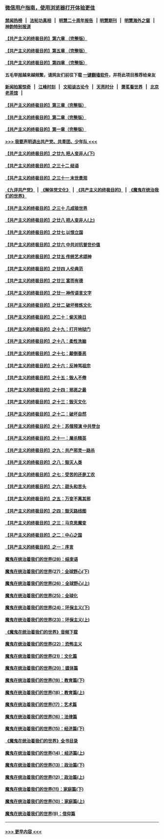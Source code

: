 ### [微信用户指南，使用浏览器打开体验更佳](https://github.com/gfw-breaker/banned-news1/blob/master/indexes/wechat-guide.md?t=0)
#### [禁闻热榜](热点新闻.md?t=0)  &nbsp;&nbsp;|&nbsp;&nbsp; [法轮功真相](https://github.com/gfw-breaker/truth/blob/master/README.md?t=0) &nbsp;&nbsp;|&nbsp;&nbsp; [明慧二十周年报告](https://github.com/gfw-breaker/mh-reports/blob/master/README.md?t=0) &nbsp;&nbsp;|&nbsp;&nbsp;[明慧期刊](https://github.com/gfw-breaker/mh-qikan) &nbsp;&nbsp;|&nbsp;&nbsp; [明慧海外之窗](https://github.com/gfw-breaker/mh-news/blob/master/README.md?t=0) &nbsp;&nbsp;|&nbsp;&nbsp; [神韵特别报道](https://github.com/gfw-breaker/mh-news/blob/master/shenyun.md?t=0)
#### [【共产主义的终极目的】第六章 （完整版）](../pages/nsc422/n11428913.md?t=02042355) 
#### [【共产主义的终极目的】第五章 （完整版）](../pages/nsc422/n11428912.md?t=02042355) 
#### [【共产主义的终极目的】第四章 （完整版）](../pages/nsc422/n11428907.md?t=02042355) 
#### 五毛举报越来越频繁，请网友们前往下载 [一键翻墙软件](https://github.com/gfw-breaker/ssr-accounts)，并将此项目推荐给亲友
#### [新闻拍案惊奇](https://github.com/gfw-breaker/banned-news1/blob/master/pages/link4.md) &nbsp;&nbsp;|&nbsp;&nbsp; [江峰时刻](https://github.com/gfw-breaker/banned-news1/blob/master/pages/link4.md) &nbsp;&nbsp;|&nbsp;&nbsp; [文昭谈古论今](https://github.com/gfw-breaker/banned-news1/blob/master/pages/link4.md) &nbsp;&nbsp;|&nbsp;&nbsp; [天亮时分](https://github.com/gfw-breaker/banned-news1/blob/master/pages/link4.md) &nbsp;&nbsp;|&nbsp;&nbsp; [萧茗看世界](https://github.com/gfw-breaker/banned-news1/blob/master/pages/link4.md) &nbsp;&nbsp;|&nbsp;&nbsp; [北京老茶馆](https://github.com/gfw-breaker/banned-news1/blob/master/pages/link4.md) &nbsp;&nbsp;|&nbsp;&nbsp; 
#### [【共产主义的终极目的】第三章（完整版）](../pages/nsc422/n11428848.md?t=02042355) 
#### [【共产主义的终极目的】第二章（完整版）](../pages/nsc422/n11428831.md?t=02042355) 
#### [【共产主义的终极目的】第一章（完整版）](../pages/nsc422/n11417651.md?t=02042355) 
#### [>>> 我要声明退出共产党、共青团、少年队 <<<](https://github.com/begood0513/goodnews/blob/master/quit/letter.md) 
#### [【共产主义的终极目的】之廿九 把人变非人(下)](../pages/nsc422/n11344140.md?t=02042355) 
#### [【共产主义的终极目的】之三十二 结语](../pages/nsc422/n11360535.md?t=02042355) 
#### [【共产主义的终极目的】之三十一 末世景观](../pages/nsc422/n11351129.md?t=02042355) 
#### [《九评共产党》](https://github.com/begood0513/9ping.md/blob/master/README.md) &nbsp;|&nbsp; [《解体党文化》](../../../../jtdwh.md/blob/master/README.md)  &nbsp;|&nbsp; [《共产主义的终极目的》](../../../../gczydzjmd.md/blob/master/README.md) &nbsp;|&nbsp; [《魔鬼在统治我们的世界》](../../../../mgztzwmdsj.md/blob/master/README.md) 
#### [【共产主义的终极目的】之三十 几成狼世界](../pages/nsc422/n11348280.md?t=02042355) 
#### [【共产主义的终极目的】之廿八 把人变非人(上)](../pages/nsc422/n11340492.md?t=02042355) 
#### [【共产主义的终极目的】之廿七 以恨立国](../pages/nsc422/n11336944.md?t=02042355) 
#### [【共产主义的终极目的】之廿六 中共对抗普世价值](../pages/nsc422/n11324785.md?t=02042355) 
#### [【共产主义的终极目的】之廿五 传统艺术颂神](../pages/nsc422/n11296396.md?t=02042355) 
#### [【共产主义的终极目的】之廿四 人伦典范](../pages/nsc422/n11296397.md?t=02042355) 
#### [【共产主义的终极目的】之廿三 富而有德](../pages/nsc422/n11283598.md?t=02042355) 
#### [【共产主义的终极目的】之廿一 神传语言文字](../pages/nsc422/n11263265.md?t=02042355) 
#### [【共产主义的终极目的】之廿二 破坏修炼文化](../pages/nsc422/n11245728.md?t=02042355) 
#### [【共产主义的终极目的】之二十：偷天换日](../pages/nsc422/n11238846.md?t=02042355) 
#### [【共产主义的终极目的】之十九：打开地狱门](../pages/nsc422/n11206376.md?t=02042355) 
#### [【共产主义的终极目的】之十八：柔性洗脑](../pages/nsc422/n11199994.md?t=02042355) 
#### [【共产主义的终极目的】之十七：颠倒善恶](../pages/nsc422/n11179782.md?t=02042355) 
#### [【共产主义的终极目的】之十六：反神骂祖宗](../pages/nsc422/n11166798.md?t=02042355) 
#### [【共产主义的终极目的】之十五：毁人不倦](../pages/nsc422/n11166792.md?t=02042355) 
#### [【共产主义的终极目的】之十四：邪恶之最](../pages/nsc422/n11150249.md?t=02042355) 
#### [【共产主义的终极目的】之十三：毁灭文化](../pages/nsc422/n11135227.md?t=02042355) 
#### [【共产主义的终极目的】之十二：破坏自然](../pages/nsc422/n11135214.md?t=02042355) 
#### [【共产主义的终极目的】之十：苏俄预演 中共登台](../pages/nsc422/n11118424.md?t=02042355) 
#### [【共产主义的终极目的】之十一：屠杀精英](../pages/nsc422/n11118442.md?t=02042355) 
#### [【共产主义的终极目的】之九：共产邪灵一路杀](../pages/nsc422/n11114139.md?t=02042355) 
#### [【共产主义的终极目的】之八：毁灭人类](../pages/nsc422/n11108503.md?t=02042355) 
#### [【共产主义的终极目的】之七：受苦的还是工农](../pages/nsc422/n11101809.md?t=02042355) 
#### [【共产主义的终极目的】之六：甜头和苦头](../pages/nsc422/n11096971.md?t=02042355) 
#### [【共产主义的终极目的】之五：万变不离其邪](../pages/nsc422/n11091285.md?t=02042355) 
#### [【共产主义的终极目的】之四：毁灭路线图](../pages/nsc422/n11086284.md?t=02042355) 
#### [【共产主义的终极目的】之三：马克思魔变](../pages/nsc422/n11061941.md?t=02042355) 
#### [【共产主义的终极目的】之二：中心之国](../pages/nsc422/n11047728.md?t=02042355) 
#### [【共产主义的终极目的】之一：序言](../pages/nsc422/n11086077.md?t=02042355) 
#### [魔鬼在统治着我们的世界(28)：结束语](../pages/nsc422/n10936246.md?t=02042355) 
#### [魔鬼在统治着我们的世界(27)：全球野心(下)](../pages/nsc422/n10928319.md?t=02042355) 
#### [魔鬼在统治着我们的世界(26)：全球野心(上)](../pages/nsc422/n10900318.md?t=02042355) 
#### [魔鬼在统治着我们的世界(25)：全球化](../pages/nsc422/n10788205.md?t=02042355) 
#### [魔鬼在统治着我们的世界(24)：环保主义(下)](../pages/nsc422/n10695307.md?t=02042355) 
#### [魔鬼在统治着我们的世界(23)：环保主义(上)](../pages/nsc422/n10688613.md?t=02042355) 
#### [《魔鬼在统治着我们的世界》音频下载](../pages/nsc422/n10635553.md?t=02042355) 
#### [魔鬼在统治着我们的世界(22)：恐怖主义](../pages/nsc422/n10614727.md?t=02042355) 
#### [魔鬼在统治着我们的世界(21)：文化篇](../pages/nsc422/n10597706.md?t=02042355) 
#### [魔鬼在统治着我们的世界(20)：媒体篇](../pages/nsc422/n10586579.md?t=02042355) 
#### [魔鬼在统治着我们的世界(19)：教育篇(下)](../pages/nsc422/n10564808.md?t=02042355) 
#### [魔鬼在统治着我们的世界(18)：教育篇(上)](../pages/nsc422/n10526970.md?t=02042355) 
#### [魔鬼在统治着我们的世界(17)：艺术篇](../pages/nsc422/n10499093.md?t=02042355) 
#### [魔鬼在统治着我们的世界(16)：法律篇](../pages/nsc422/n10485969.md?t=02042355) 
#### [魔鬼在统治着我们的世界(15)：经济篇(下)](../pages/nsc422/n10469975.md?t=02042355) 
#### [《魔鬼在统治着我们的世界》全书目录](../pages/nsc422/n10464261.md?t=02042355) 
#### [魔鬼在统治着我们的世界(14)：经济篇(上)](../pages/nsc422/n10457370.md?t=02042355) 
#### [魔鬼在统治着我们的世界(13)：政治篇(下)](../pages/nsc422/n10448270.md?t=02042355) 
#### [魔鬼在统治着我们的世界(12)：政治篇(上)](../pages/nsc422/n10444576.md?t=02042355) 
#### [魔鬼在统治着我们的世界(11)：家庭篇(下)](../pages/nsc422/n10440961.md?t=02042355) 
#### [魔鬼在统治着我们的世界(10)：家庭篇(上)](../pages/nsc422/n10435448.md?t=02042355) 
#### [魔鬼在统治着我们的世界(9)：信仰篇](../pages/nsc422/n10432159.md?t=02042355) 

----
#### [ >>> 更早内容 <<< ](../indexes/nsc422-earlier.md)
